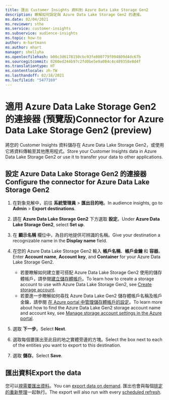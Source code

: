 ```yaml
---
title: 匯出 Customer Insights 資料到 Azure Data Lake Storage Gen2
description: 瞭解如何設定與 Azure Data Lake Storage Gen2 的連接。
ms.date: 02/04/2021
ms.reviewer: sthe
ms.service: customer-insights
ms.subservice: audience-insights
ms.topic: how-to
author: m-hartmann
ms.author: mhart
manager: shellyha
ms.openlocfilehash: b00c3d6178150cbc93fe800779f094809d4dc67b
ms.sourcegitcommit: 0260ed244b97c2fd0be5e9a084c4c489358e8d4f
ms.translationtype: HT
ms.contentlocale: zh-TW
ms.lasthandoff: 02/18/2021
ms.locfileid: "5477169"
---
```

# <a name="connector-for-azure-data-lake-storage-gen2-preview"></a><span data-ttu-id="1ed42-103">適用 Azure Data Lake Storage Gen2 的連接器 (預覽版)</span><span class="sxs-lookup"><span data-stu-id="1ed42-103">Connector for Azure Data Lake Storage Gen2 (preview)</span></span>

<span data-ttu-id="1ed42-104">將您的 Customer Insights 資料儲存在 Azure Data Lake Storage Gen2，或使用它將資料傳輸至其他應用程式。</span><span class="sxs-lookup"><span data-stu-id="1ed42-104">Store your Customer Insights data in Azure Data Lake Storage Gen2 or use it to transfer your data to other applications.</span></span>

## <a name="configure-the-connector-for-azure-data-lake-storage-gen2"></a><span data-ttu-id="1ed42-105">設定 Azure Data Lake Storage Gen2 的連接器</span><span class="sxs-lookup"><span data-stu-id="1ed42-105">Configure the connector for Azure Data Lake Storage Gen2</span></span>

1. <span data-ttu-id="1ed42-106">在對象見解中，前往 **系統管理員** > **匯出目的地**。</span><span class="sxs-lookup"><span data-stu-id="1ed42-106">In audience insights, go to **Admin** > **Export destinations**.</span></span>

1. <span data-ttu-id="1ed42-107">請在 **Azure Data Lake Storage Gen2** 下方選取 **設定**。</span><span class="sxs-lookup"><span data-stu-id="1ed42-107">Under **Azure Data Lake Storage Gen2**, select **Set up**.</span></span>

1. <span data-ttu-id="1ed42-108">在 **顯示名稱** 欄位中，為目的地提供可辨識的名稱。</span><span class="sxs-lookup"><span data-stu-id="1ed42-108">Give your destination a recognizable name in the **Display name** field.</span></span>

1. <span data-ttu-id="1ed42-109">在您的 Azure Data Lake Storage Gen2 輸入 **帳戶名稱**、**帳戶金鑰** 和 **容器**。</span><span class="sxs-lookup"><span data-stu-id="1ed42-109">Enter **Account name**, **Account key**, and **Container** for your Azure Data Lake Storage Gen2.</span></span>
    - <span data-ttu-id="1ed42-110">若要瞭解如何建立要可搭配 Azure Data Lake Storage Gen2 使用的儲存體帳戶，請參閱[建立儲存體帳戶](https://docs.microsoft.com/azure/storage/blobs/create-data-lake-storage-account)。</span><span class="sxs-lookup"><span data-stu-id="1ed42-110">To learn how to create a storage account to use with Azure Data Lake Storage Gen2, see [Create storage account](https://docs.microsoft.com/azure/storage/blobs/create-data-lake-storage-account).</span></span> 
    - <span data-ttu-id="1ed42-111">若要進一步瞭解如何尋找 Azure Data Lake Gen2 儲存體帳戶名稱及帳戶金鑰，請參閱 [在 Azure portal 中管理儲存體帳戶的設定](https://docs.microsoft.com/azure/storage/common/storage-account-manage)。</span><span class="sxs-lookup"><span data-stu-id="1ed42-111">To learn more about how to find the Azure Data Lake Gen2 storage account name and account key, see [Manage storage account settings in the Azure portal](https://docs.microsoft.com/azure/storage/common/storage-account-manage).</span></span>

1. <span data-ttu-id="1ed42-112">選取 **下一步**。</span><span class="sxs-lookup"><span data-stu-id="1ed42-112">Select **Next**.</span></span>

1. <span data-ttu-id="1ed42-113">選取每個要匯出至此目的地之實體旁邊的方塊。</span><span class="sxs-lookup"><span data-stu-id="1ed42-113">Select the box next to each of the entities you want to export to this destination.</span></span>

1. <span data-ttu-id="1ed42-114">選取 **儲存**。</span><span class="sxs-lookup"><span data-stu-id="1ed42-114">Select **Save**.</span></span>

## <a name="export-the-data"></a><span data-ttu-id="1ed42-115">匯出資料</span><span class="sxs-lookup"><span data-stu-id="1ed42-115">Export the data</span></span>

<span data-ttu-id="1ed42-116">您可以[視需要匯出資料](export-destinations.md#export-data-on-demand)。</span><span class="sxs-lookup"><span data-stu-id="1ed42-116">You can [export data on demand](export-destinations.md#export-data-on-demand).</span></span> <span data-ttu-id="1ed42-117">匯出也會與每個[排定的重新整理](system.md#schedule-tab)一起執行。</span><span class="sxs-lookup"><span data-stu-id="1ed42-117">The export will also run with every [scheduled refresh](system.md#schedule-tab).</span></span>
